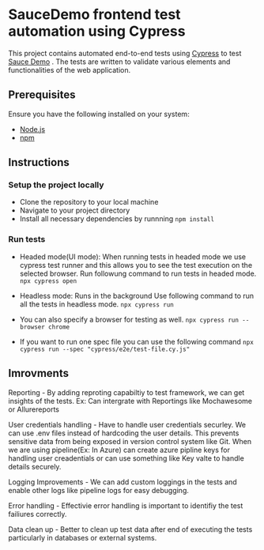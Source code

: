 #  SauceDemo frontend test automation using Cypress

This project contains automated end-to-end tests using [Cypress](https://www.cypress.io/) to test [Sauce Demo](https://www.saucedemo.com/) . The tests are written to validate various elements and functionalities of the web application.


## Prerequisites

Ensure you have the following installed on your system:

- [Node.js](https://nodejs.org/)
- [npm](https://www.npmjs.com/)

## Instructions

### Setup the project locally
- Clone the repository to your local machine
- Navigate to your project directory
- Install all necessary dependencies by runnning `npm install`

### Run tests 
- Headed mode(UI mode): When running tests in headed mode we use cypress test runner and this allows you to see the test execution on the selected browser. Run followung command to run tests in headed mode.
`npx cypress open`

- Headless mode: Runs in the background
Use following command to run all the tests in headless mode.
`npx cypress run`

- You can also specify a browser for testing as well.
`npx cypress run --browser chrome`

- If you want to run one spec file you can use the following command
`npx cypress run --spec "cypress/e2e/test-file.cy.js"`

## Imrovments
Reporting - By adding reproting capabiltiy to test framework, we can get insights of the tests.
Ex: Can intergrate with Reportings like Mochawesome or Allurereports

User credentials handling - Have to handle user credentials securley. 
We can use .env files instead of hardcoding the user details. This prevents sensitive data from being exposed in version control system like Git. When we are using pipeline(Ex: In Azure) can create azure pipline keys for handling user creadentials or can use something like Key valte to handle details securely.

Logging Improvements - We can add custom loggings in the tests and enable other logs like pipeline logs for easy debugging.

Error handling - Effectivie error handling is important to identifiy the test failiures correctly.

Data clean up - Better to clean up test data after end of executing the tests particularly in  databases or external systems.







